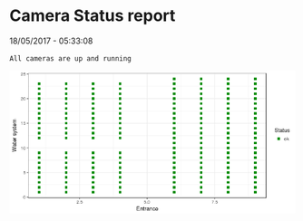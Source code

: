 Camera Status report
================
18/05/2017 - 05:33:08

    All cameras are up and running

![](camreport_files/figure-markdown_github/unnamed-chunk-2-1.png)
